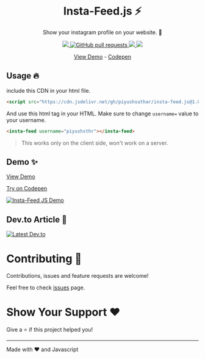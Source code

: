 <p align="center">
  <h1 align="center">Insta-Feed.js ⚡</h1>
  <p align="center">Show your instagram profile on your website. 🌈</p>
</p>
<p align="center">
  <a href="https://github.com/piyushsuthar/insta-feed.js/issues">
    <img src="https://img.shields.io/github/issues/PiyushSuthar/insta-feed.js?style=for-the-badge" />
  </a>
  <a href="https://github.com/PiyushSuthar/insta-feed.js/pulls">
    <img alt="GitHub pull requests" src="https://img.shields.io/github/issues-pr/piyushsuthar/insta-feed.js?style=for-the-badge">
  </a>
  <a href="https://www.jsdelivr.com/package/gh/piyushsuthar/insta-feed.js">
    <img src="https://img.shields.io/jsdelivr/gh/hm/piyushsuthar/insta-feed.js?style=for-the-badge" />
  </a>
  <a href="https://instagram.com/piyushsthr" target="_blank">
    <img src="https://img.shields.io/badge/Follow%20on%20Instagram-%40PiyushSthr-orange?style=for-the-badge" />
  </a>
</p>
<p align="center">
  <a href="https://piyushsuthar.github.io/insta-feed.js/" target="_blank">View Demo</a>
-
<a href=https://codepen.io/piyushsuthar/pen/dyMOeXZ">Codepen</a>
</p>

## Usage 🔥

include this CDN in your html file.
```html
<script src="https://cdn.jsdelivr.net/gh/piyushsuthar/insta-feed.js@1.0/src/insta-feed.min.js" ></script>
```

And use this html tag in your HTML. Make sure to change `username=` value to your username.
```html
<insta-feed username="piyushsthr"></insta-feed>
```

> This works only on the client side, won't work on a server.

## Demo ✨
<a href="https://piyushsuthar.github.io/insta-feed.js/" target="_blank">View Demo</a>

<a href="https://codepen.io/piyushsuthar/pen/dyMOeXZ">Try on Codepen</a>

[![Insta-Feed JS Demo](https://cdn.statically.io/img/i.ibb.co/jkwGvtd/insta-feedjs.png)](https://piyushsuthar.github.io/insta-feed.js/)

## Dev.to Article 🦄

[![Latest Dev.to](https://latest-devto-post.vercel.app/api?username=piyush&slug=unofficial-instagram-widget-for-your-website-portfolio-k58)](https://dev.to/piyush/unofficial-instagram-widget-for-your-website-portfolio-k58)

# Contributing 🤝
Contributions, issues and feature requests are welcome!

Feel free to check [issues](https://github.com/piyushsuthar/insta-feed.js/issues) page.

# Show Your Support ❤
Give a ⭐️ if this project helped you!

---

Made with ❤ and Javascript
